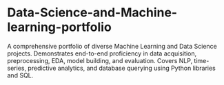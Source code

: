 # Data-Science-and-Machine-learning-portfolio
A comprehensive portfolio of diverse Machine Learning and Data Science projects. Demonstrates end-to-end proficiency in data acquisition, preprocessing, EDA, model building, and evaluation. Covers NLP, time-series, predictive analytics, and database querying using Python libraries and SQL.
